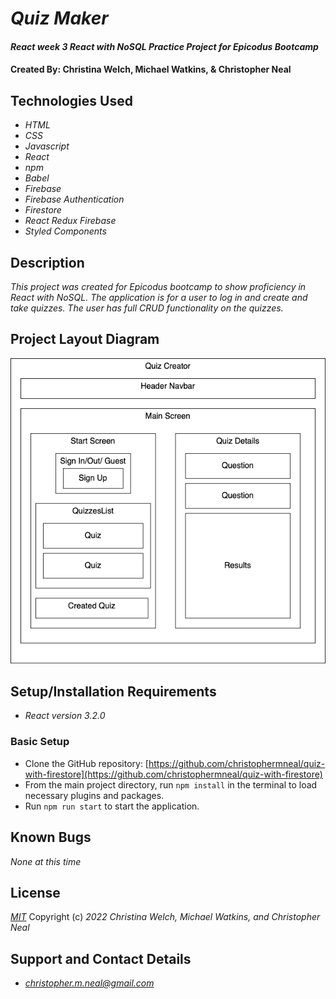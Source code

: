 # _Quiz Maker_

#### _React week 3 React with NoSQL Practice Project for Epicodus Bootcamp_

#### Created By: **Christina Welch, Michael Watkins, & Christopher Neal**

## Technologies Used

- _HTML_
- _CSS_
- _Javascript_
- _React_
- _npm_
- _Babel_
- _Firebase_
- _Firebase Authentication_
- _Firestore_
- _React Redux Firebase_
- _Styled Components_

## Description

_This project was created for Epicodus bootcamp to show proficiency in React with NoSQL. The application is for a user to log in and create and take quizzes. The user has full CRUD functionality on the quizzes._

## Project Layout Diagram

![project-diagram](./schema.drawio.png)

## Setup/Installation Requirements

- _React version 3.2.0_

### Basic Setup

- Clone the GitHub repository: [https://github.com/christophermneal/quiz-with-firestore](https://github.com/christophermneal/quiz-with-firestore)
- From the main project directory, run `npm install` in the terminal to load necessary plugins and packages.
- Run `npm run start` to start the application.

## Known Bugs

_None at this time_

## License

_[MIT](https://opensource.org/licenses/MIT)_
Copyright (c) _2022_ _Christina Welch, Michael Watkins, and Christopher Neal_

## Support and Contact Details

- _[christopher.m.neal@gmail.com](mailto:christopher.m.neal@gmail.com)_
